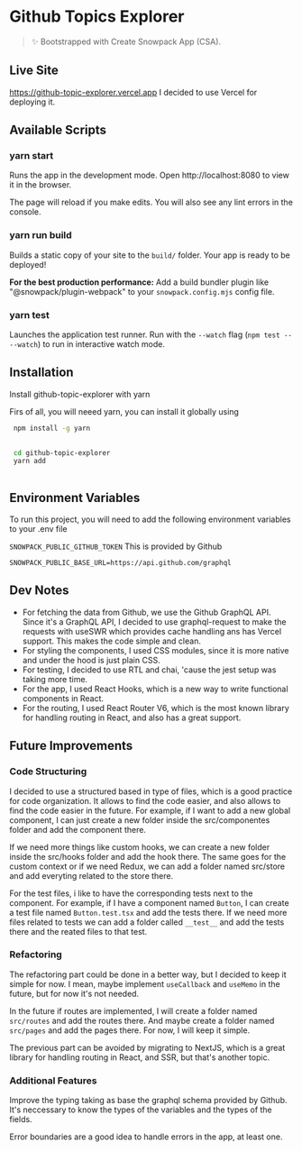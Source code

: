 # Github Topics Explorer

> ✨ Bootstrapped with Create Snowpack App (CSA).

## Live Site
https://github-topic-explorer.vercel.app
I decided to use Vercel for deploying it.

## Available Scripts

### yarn start

Runs the app in the development mode.
Open http://localhost:8080 to view it in the browser.

The page will reload if you make edits.
You will also see any lint errors in the console.

### yarn run build

Builds a static copy of your site to the `build/` folder.
Your app is ready to be deployed!

**For the best production performance:** Add a build bundler plugin like "@snowpack/plugin-webpack" to your `snowpack.config.mjs` config file.

### yarn test

Launches the application test runner.
Run with the `--watch` flag (`npm test -- --watch`) to run in interactive watch mode.

## Installation

Install github-topic-explorer with yarn

Firs of all, you will neeed yarn, you can install it globally using
```bash
 npm install -g yarn
 
```

```bash
 cd github-topic-explorer
 yarn add
 
```

## Environment Variables

To run this project, you will need to add the following environment variables to your .env file

`SNOWPACK_PUBLIC_GITHUB_TOKEN` This is provided by Github

`SNOWPACK_PUBLIC_BASE_URL=https://api.github.com/graphql`
## Dev Notes

* For fetching the data from Github, we use the Github GraphQL API.
Since it's a GraphQL API, I decided to use graphql-request to make the requests with useSWR which provides cache handling ans has Vercel support. This makes the code simple and clean. 
* For styling the components, I used CSS modules, since it is more native and under the hood is just plain CSS.
* For testing, I decided to use RTL and chai, 'cause the jest setup was taking more time.
* For the app, I used React Hooks, which is a new way to write functional components in React.
* For the routing, I used React Router V6, which is the most known library for handling routing in React, and also has a great support.

## Future Improvements

### Code Structuring

I decided to use a structured based in type of files, which is a good practice for code organization. It allows to find the code easier, and also allows to find the code easier in the future. For example, if I want to add a new global component, I can just create a new folder inside the src/componentes folder and add the component there.

If we need more things like custom hooks, we can create a new folder inside the src/hooks folder and add the hook there. The same goes for the custom context or if we need Redux, we can add a folder named src/store and add everyting related to the store there.

For the test files, i like to have the corresponding tests next to the component. For example, if I have a component named `Button`, I can create a test file named `Button.test.tsx` and add the tests there. If we need more files related to tests we can add a folder called `__test__` and add the tests there and the reated files to that test.

### Refactoring

The refactoring part could be done in a better way, but I decided to keep it simple for now. I mean, maybe implement `useCallback` and `useMemo` in the future, but for now it's not needed.

In the future if routes are implemented, I will create a folder named `src/routes` and add the routes there. And maybe create a folder named `src/pages` and add the pages there. For now, I will keep it simple. 

The previous part can be avoided by migrating to NextJS, which is a great library for handling routing in React, and SSR, but that's another topic.


### Additional Features

Improve the typing taking as base the graphql schema provided by Github. It's neccessary to know the types of the variables and the types of the fields.

Error boundaries are a good idea to handle errors in the app, at least one.
